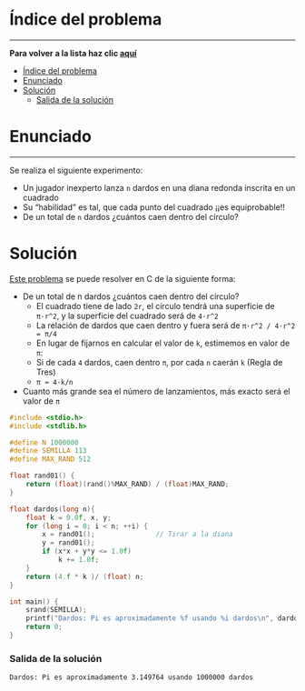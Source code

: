 # Índice del problema

***

**Para volver a la lista haz clic [aquí](./Index.md)**

<!-- TOC -->
* [Índice del problema](#índice-del-problema)
* [Enunciado](#enunciado)
* [Solución](#solución)
    * [Salida de la solución](#salida-de-la-solución)
<!-- TOC -->

# Enunciado

***

Se realiza el siguiente experimento:
- Un jugador inexperto lanza `n` dardos en una diana redonda inscrita en un cuadrado
- Su “habilidad” es tal, que cada punto del cuadrado ¡¡es equiprobable!!
- De un total de `n` dardos ¿cuántos caen dentro del círculo?


# Solución
[Este problema](#enunciado) se puede resolver en C de la siguiente forma:

- De un total de n dardos ¿cuántos caen dentro del círculo?
  - El cuadrado tiene de lado `2r`, el círculo tendrá una superficie de `π·r^2`, y la superficie del cuadrado será de `4·r^2` 
  - La relación de dardos que caen dentro y fuera será de `π·r^2 / 4·r^2 = π/4 `
  - En lugar de fijarnos en calcular el valor de `k`, estimemos en valor de `π`:
  - Si de cada `4` dardos, caen dentro `π`, por cada `n` caerán `k` (Regla de Tres)
  - `π ≈ 4·k/n`
- Cuanto más grande sea el número de lanzamientos, más exacto será el valor de `π`

```c
#include <stdio.h>
#include <stdlib.h>

#define N 1000000
#define SEMILLA 113
#define MAX_RAND 512

float rand01() {
    return (float)(rand()%MAX_RAND) / (float)MAX_RAND;
}

float dardos(long n){
    float k = 0.0f, x, y;
    for (long i = 0; i < n; ++i) {
        x = rand01();               // Tirar a la diana
        y = rand01();
        if (x*x + y*y <= 1.0f)
            k += 1.0f;
    }
    return (4.f * k )/ (float) n;
}

int main() {
    srand(SEMILLA);
    printf("Dardos: Pi es aproximadamente %f usando %i dardos\n", dardos(N), N);
    return 0;
}
```

### Salida de la solución
```
Dardos: Pi es aproximadamente 3.149764 usando 1000000 dardos
```